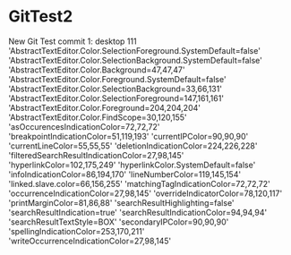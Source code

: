 # GitTest2
New Git Test
commit 1: desktop  111
		'AbstractTextEditor.Color.SelectionForeground.SystemDefault=false'
		'AbstractTextEditor.Color.SelectionBackground.SystemDefault=false'
		'AbstractTextEditor.Color.Background=47,47,47'
		'AbstractTextEditor.Color.Foreground.SystemDefault=false'
		'AbstractTextEditor.Color.SelectionBackground=33,66,131'
		'AbstractTextEditor.Color.SelectionForeground=147,161,161'
		'AbstractTextEditor.Color.Foreground=204,204,204'
		'AbstractTextEditor.Color.FindScope=30,120,155'
		'asOccurencesIndicationColor=72,72,72'
		'breakpointIndicationColor=51,119,193'
		'currentIPColor=90,90,90'
		'currentLineColor=55,55,55'
		'deletionIndicationColor=224,226,228'
		'filteredSearchResultIndicationColor=27,98,145'
		'hyperlinkColor=102,175,249'
		'hyperlinkColor.SystemDefault=false'
		'infoIndicationColor=86,194,170'
		'lineNumberColor=119,145,154'
		'linked.slave.color=66,156,255'
		'matchingTagIndicationColor=72,72,72'
		'occurrenceIndicationColor=27,98,145'
		'overrideIndicatorColor=78,120,117'
		'printMarginColor=81,86,88'
		'searchResultHighlighting=false'
		'searchResultIndication=true'
		'searchResultIndicationColor=94,94,94'
		'searchResultTextStyle=BOX'
		'secondaryIPColor=90,90,90'
		'spellingIndicationColor=253,170,211'
		'writeOccurrenceIndicationColor=27,98,145'
